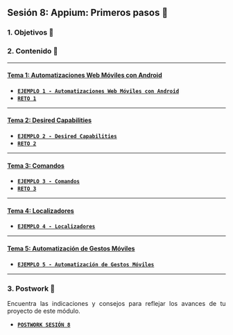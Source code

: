 ## Sesión 8: Appium: Primeros pasos 🤖


<div style="text-align: justify;">

### 1. Objetivos :dart: 



### 2. Contenido :blue_book:



---
#### <ins>Tema 1: Automatizaciones Web Móviles con Android </ins>



- [**`EJEMPLO 1 - Automatizaciones Web Móviles con Android`**](./Ejemplo-01)
- [**`RETO 1`**](./Reto-01)
---
#### <ins>Tema 2: Desired Capabilities</ins>



- [**`EJEMPLO 2 - Desired Capabilities`**](./Ejemplo-02)
- [**`RETO 2`**](./Reto-02)

---
#### <ins>Tema 3: Comandos</ins>



- [**`EJEMPLO 3 - Comandos`**](./Ejemplo-03)
- [**`RETO 3`**](./Reto-03)

---
#### <ins>Tema 4: Localizadores</ins>

- [**`EJEMPLO 4 - Localizadores`**](./Ejemplo-04)


---
#### <ins>Tema 5: Automatización de Gestos Móviles</ins>

- [**`EJEMPLO 5 - Automatización de Gestos Móviles`**](./Ejemplo-05)


---
### 3. Postwork :memo:

Encuentra las indicaciones y consejos para reflejar los avances de tu proyecto de este módulo.

- [**`POSTWORK SESIÓN 8`**](./Postwork/)

<br/>


</div>

